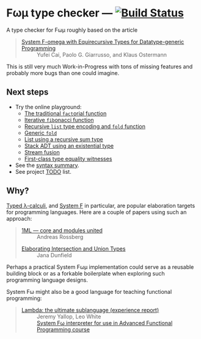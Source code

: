 # Fωμ type checker &mdash; [![Build Status](https://travis-ci.org/polytypic/f-omega-mu.svg?branch=main)](https://travis-ci.org/polytypic/f-omega-mu)

A type checker for Fωμ roughly based on the article

<blockquote>
  <dl>
    <dt>
      <a href="https://dl.acm.org/doi/10.1145/2914770.2837660">
        System F-omega with Equirecursive Types for Datatype-generic Programming
      </a>
    </dt>
    <dd>Yufei Cai, Paolo G. Giarrusso, and Klaus Ostermann</dd>
  </dl>
</blockquote>

This is still very much Work-in-Progress with tons of missing features and
probably more bugs than one could imagine.

## Next steps

- Try the online playground:
  - [The traditional `fact`orial function](https://polytypic.github.io/f-omega-mu/#MQAgKgFgpiAuBOBDAJgS1qg9gO0QGxAAMAzRAY1kM3lXxGIFdsKtsAoNvKWe8ngXhCAe4FIUAXKmyxASYSTYAOjYgQgbuBsEqYuXLUxENhCATIhABGJdtjQDZ7SCh4AzjAMAqXhRAAKAwFpTAShBJNlEeAFYgA)
  - [Iterative `fib`onacci function](https://polytypic.github.io/f-omega-mu/#MQAgkgLgpgTghhAlgNyiABgM0QI3QewDs4BjExETAV0JKSICgGAbKCS3EAXgZBFfbN8+AA7cQgHuAhogFyJC7QEmEIeUpUKQy1QDpefEIG7gRHIXaDAKxMQzhK7v37EmEIRCATIhAAGPQ4gALKFdEH30oZgBnNGkxcxAACgoAahBzAEp41wBaEABGdPk9aK9c9SZsHFzPIA)
  - [Recursive `list` type encoding and `fold` function](https://polytypic.github.io/f-omega-mu/#MQAgSgpgxgrgTgZwJYDcIgAYBskIC4Yh4CeADuhAHZQD2AJkpQOYgCGldmAZjVnYVxjU8SGpQBQ4rBDxEy6HPhABeEIG7gPADpAPcCKtgACI4mgN6UkWAFwg4AGhC1KCK7MBJhCD0g3cAL6frIRklpWTMsFRBAbOAtCKM1KAtTcytbezEnIj8PV2tvTShNUICJYNTHcKjNNQALOgstDUsszRjK+MTLazsHdOysvx88vLSQGqIwwKkZEB4+cuijbRnagApsuH6ASn7M3Fk1yq5KOu2vSoAvC1iADycm8RAQG4BtOABdEHbws67h1TUruqVG4WJpLaaUEDLQ6PEBnLY3XwTEqkJAAfQYTCQeAQ4W6T0YeHeAGZIXiCe8AIyktL4yiEkAAFmpjlp9Kpy1CrNeGx5WwmSy5XMh-wsBMqTjFVxAAGoQAgtgAGEAo9FITHYoA)
  - [Generic `fold`](https://polytypic.github.io/f-omega-mu/#MQAg4gpgdhBOCWBjEADAZgewDYBMUCh8sIAXEEgTwAcIQAxAVykRI1hAF4RBu4DQC4AVICTCAQDpAAEQBDCQCNRACkkghIGQEplIeWhBKVO9SHhRCxMplyd8IEIGzgfsLG8AtpKp96TFmxBpR1mztpbkksAHMIGVhJDx09XX9AwMAe4BwMOmwcD2TtDRVpAKSbbgA3bNzEoqTQiKilbVcqAG0ctDUAXSbJdpA0jMsSjWNCCxwgA)
  - [List using a recursive sum type](https://polytypic.github.io/f-omega-mu/#MQAgMglgzgLiCuUIDsDmICGIBOBTAxvNkgG64hTwC2IMAngA64BQzANrnPUyG9HAF4QgbuAAFgBMAdIB7gGG0kBtZBDYAuEAG8AvgBoQ+APbIo6jRL1ytAXRApWHOMrYghgbOAYipy81aQ6vrC0NnbsnPpGUN7ukmLiqh7CcqoBXIqGxt5m4hZsvv78QbbI9mEoAGYoEDC4APJlUQkS8TJJKbSS6VAKMDYStM4hDrQYANa4AHINLaMT6ihwgEmEvAWLy4EezCAiyKrzMQAeJm0bW1sQ9cgggCZEIAAMtKK4xaenTt1Wm6e4bFAsL1uHfQYX6aT7-EBeITCAD6qm0kjePR0YP+nW8wnwcKatBy+XWWg6EXe+kkfQAFDAZpMycgALQARgAlCS5IyUVtfCFKWNxgpYNgUKgbABWEBk8qVap1PkwAVoGwAIgAYoBJ4GkCsZQA)
  - [Stack ADT using an existential type](https://polytypic.github.io/f-omega-mu/#MQAgygLghgxg1iAggEQCogK4GcCWA7AcxCjxAFMAPHLCMvCHKAGxAgE8AHMgKG6bIitOZEAHsODUaQC8IQN3AANwB0AbTxSyALhABvAL4AaEFlEBbLSAUBdEPj4ChXEE2qDZipYB7gFzVV4cTNr6RjBSWEEAFgAm2gpGEIHOrno2dvaC7E6QsAjuNDmaAFQggEmEIIVKOtwg5KYSbNqAAETK+fCWBtUgHNgRTcoKpcbQbQNlrQhxnRzifUrjloPikqQ6CswYFnFDBdsjetx6tni8-BCAUAzZ8AD044DQDNJnVTVkdewgsoDZwMpqAe+6h9ofIJrB0at0sBE-l8lHIKJplLDwkDLKpQngsH8dNE-hR4ixZBQsACkjRLFZQV1xFCEYTNMjlISQDAoFgRE8aiB-Pj5AB9TT6JSdDkgNQaTHEpY4KS6NZMDaxIzjQGuSwpCk1NEY9wAJ350QVrES9L0guFNRUJnMmNlGz+2qU0UVw1yIHtCQlEilKxtmydO2NVk6+z02kAwEQACkucAAlFcgbc0qdiDz5rIo0pwREVPgIDYAKwgSPOjM9bP0GwARkL6czZdzIAAzNXiy96nWrNHO0cTg4IKIecjPspPH2B65NPNRiTgTDwpPTeBi9MOCprMYmSy2ULOWL3HyBdvzVzxSBlaSQdvLSIdfyfQalbsJibDyLNZjsbJ7T68X9R8j7eMxL0oGNSHGkf6uO2ybjEAA)
  - [Stream fusion](https://polytypic.github.io/f-omega-mu/#MQAgygLgTgpghgWxAMwK4GcCWB7AdgKH1ACE50YATEPECACxhAAc4mYoiiRvJZEUMOXAC4QAMSjYkAGUzoI6WtnDR4CRRGUA5bPUy4A5iDgQQAQQA2FrtwAiqXAGM4uEAGFsqCAoA0IAEpSLiDSMOiOdProANaYAJ5+tjSQMADucFAQNiB03kzCAPQFjpgQYTDsAHRyEJVM6KiVlKgFAG6YaRTYjgUNCAgZcQD8XZgAvACMAAyVE7OzUwAslQDsi1MThCRkmI4gsI6oUFitjBY1tHFs+BYwphBXZxdjIIDdwK2VgD3A5-KVANq4TAWUQAbwAvn5HHh0KC6BRRK0-BBgSAfhAwQBdED6Qi3UyyeQgMb4bh4kCAixEkCAbOBagCgVTwSBRGjaFicaS7iAobhFC9aZVXnDhLVXsjhKy6Ty+SAQXCkRYwczURcIOyCJzTPpkPpSjAAPrYZBUgVC+G1T7iyWVaV-NU5KjI7Ea1FciBwaIG1z8i3uz36kTO0yAJMIVYSQ2H7oKRPpRQAPGHWkncbHG1yAEyIQFNaAwXSnyUC7Rjk9wYBZyCWUwnuWRGCDK-mKVTXuDKhSiz4Gynpc25fDaAqWaqwTboUWHSAABR+r1T3AAWgmAEpaBYl12lRzXVrdHBmzHcLVK2SLNhsEwqd8z-lYyBQ6zY4LMMJH13MMbMCAADzknMwVy2rG7JTqe55TpgADUy4rmW5AFhYfxAc6x7XlmyZbiCFKQtCfjarqZSGsgSIel6uG7puBBcDorgHEcJyMDAcY1P+ECYHAlLyHwSAPNceKAFAMvBqL0qiIIA0AzEpqlxsCA8gwBeLxioK6D-F0uAwKCEIgHEHQWP2faiBAg4yZpMSYPkMnqsmZI8YwnFqM2tSAMBEykgnZiCiOgfhqXGEAeXeMllBepjoBRVlcka+qsvycCCgmEoXDFfH1vmblIC8Cado2jGmApcWsjF1bOHByX5vBvYjn8qmMC8TIeYFxggQlS4YplpU9gpjjCPpxhGflFXaWWVAvHsdVyQ1k75c1lZgsmSp1VxxgFPlolbtZ2CRc8NIxa8SWpV52Vgr0onCKlxiVMebrrVFICWldNQnf5+WxTCyldt5piFbWspdtwVXlZUBK1O2cAtT9Wk6UNbzdXARkhQDNSjryfwgxO053eGa6taVMmxPJSgbfIG7IfmmgE8FIlIKtXIDHj1IxdSABGgrICIe6hkzO2uRT+0+Yd6DHadiUlSl3NvdlzZxa92PcO9ICfcVYO-Xg1VQxVf01XNAVjQzFlY9LA26b2wo9auHkjorKZ-AbkN9lSLMOgqVLIprskXjr6Cg9LKamXjrw+yd-w+8qrsgO7xZezN+YuxTodHVTpg6hYZRQCa235GzodnhYgq7dz5IHUdJ0x0LXZ7WLPkSy951e7L8t1hb6uqypyuMtHY17h7evY9bzaddDsPm17+bvsw3KVHCf55kP3BWxDVIjVrF4d+H08gLBMAW-mfxB8NlROqNS+6xbO9vP7ynb7jwf1cvYORym0cLXAccumSrBsLgkN0znYATL0EwC8Xb+AAmXoQCAGP2rimayjwZJUj+D-DyEw-BgCAR5IB6okqlxji8eBEwqQ-0qKdDyntSqywUlXRQRV65ex-s2dAEwTpzAIbLehNYFbT0bi2CqJ94FAPwUAwhMdiFX3bkfaePcFL91NjJCYg9V6z0GoyeUq44G0JePvCybdD6d2PpfchDD6GBz0SAXBVJWHCIPg1D2t8u4phQXQ1B6ABEoLbOLJxbDqFD04a2SqLcNYiO0SQr2EiobGxhtIpxcjp4KMNjVZRTocH2PUZSYhWirFBOlifP2jiBEXzMqovhLx3EWMXuk2+G5ppX0fs-ZMSUIpoiROjQyIAaZ+ETsnPwb9-wUDBKIZyFNhAACp-KDMqMLFM9T7ogEAABEMV8r+UFrY0maJRCzMEY-R6CVbE01WTFaZTNJwZwZiuUMgsFkxwZrY9p7BdmVEOf5BmWcTkBQ2ac4utiukf1uWct5ryXn2TgNNYSXFRLIS4AAUTjIgJgtwQAYDgAYDek4-bxUJK+HgFM95NMQoeFe3BJyCUQJUGmOK1SkqxMiuML5DyVDjCAYZQD1zYwJZi65UByVTleFSx8dKACkIBCkcuXGDFlXFiWsHJRyyl1Lah0ogiAYV09RVqEqJ8ig5LN5TkJQgSokz5AcvQEy1eyqiV6ogAapclqrXJknIDaou4QAAFYlxAA)
  - [First-class type equality witnesses](https://polytypic.github.io/f-omega-mu/#MQAgYglgTgzgLgWgMYBsCGMYjgTwA4CmIBAjgK5ooS4gDu1AdgZswFCsoFzb5EAyBCACMGEAF4gAvCEDdwIEbgAHQzATcALAAESAx4ABcAKhCAkwhA6FGkHIMhTykBAYcuPQuAD2KACZTZileu17D-kYKABRqgM3AJiBhUQCUFqbm1rbsnNy4TgCiJJ4ypLoWgcYA3qwgIM4AZmCublogaopqqtXuZiDWhqRtygA0peUVAsKiYnUN6qpDIuLdFl2JfWVQBBUoY4rzZosgMDgAtnvrEwqbHcTZ1nLbcFBoDDBHTeoRXdbRndmJc59R186PqlOFnMhl6-QqUGch3qjUBPzOZzkrAAvjY7PZuFMRlJ+qkBi0PNJANnAiiJqhkaCEWgJ3QURL8BSUAAstAkFJSANryJSqBLxdoAXRAwSJERkAA9WVEFOK4ky0biHJUsTNiaShEpKVoVRJzBrKQqynjlqtPCS6QyAkpJWzxYaQHjdgczaTyVqdbT6fkrZyfFZ+XIhcEJVLFLL7XibncsGq6apRUohEhtYJphI3pqqR7EhbvUEQ2ykxyNEHOSWQOHkkaHHBnC645mU8MZjnfeKZUKqw6HBCofWyY3s+0FLWOcoBRzA8KnXtJxPxyBKXEu4AoBiKlQJPQGOq3JpQW5nW6j9yPzi3vb2qLqgGAiYJZGIAeh1gGgGBUYlytSSK7gbmr9t1UjSrZCBGSqDKm2KxgOFJZhBLbDl6hSMjILLhJE0QRGWZhBkyc7LnY1bcHu-aWkYyEVFoaGmBhCgVHOoHcDO-6NkBCGkYUSgUaEETUbE7JCFy3i8u02EgBUDHYLc9zMQmMhJtSf4ZjBCmtDmRKAKvAeYcf0ZQyBRaHqVE0pFjIYqAC3ACiGeY7wgFZIBmUGsmSnZEThsEnLqUKFT4d+2B1lBAEqR4wGCTyCggoKwpOVork+YRYmQnszHKaxqijuO9HBDOc5jkKS72muv7uFuypwWIu4rPuOz7HsR5STAp7nolV4gLe94PgSz7JKwRQ7h+bjIkAA)
- See the [syntax summary](SYNTAX.md).
- See project [TODO](TODO.md) list.

## Why?

[Typed λ-calculi](https://en.wikipedia.org/wiki/Typed_lambda_calculus), and
[System F](https://en.wikipedia.org/wiki/System_F) in particular, are popular
elaboration targets for programming languages. Here are a couple of papers using
such an approach:

<blockquote>
  <dl>
    <dt><a href="https://people.mpi-sws.org/~rossberg/1ml/">1ML — core and modules united</a></dt>
    <dd>Andreas Rossberg</dd>
  </dl>
  <dl>
    <dt><a href="https://arxiv.org/abs/1206.5386">Elaborating Intersection and Union Types</a>
    <dd>Jana Dunfield</dd>
  </dl>
</blockquote>

Perhaps a practical System Fωμ implementation could serve as a reusable building
block or as a forkable boilerplate when exploring such programming language
designs.

System Fω might also be a good language for teaching functional programming:

<blockquote>
  <dl>
    <dt><a href="https://dl.acm.org/doi/abs/10.1145/3342713">Lambda: the ultimate sublanguage (experience report)</a></dt>
    <dd>Jeremy Yallop, Leo White<br><a href="https://github.com/ocamllabs/fomega">System Fω interpreter for use in Advanced Functional Programming course</a><dd>
  </dl>
</blockquote>
